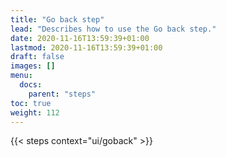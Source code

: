```yaml
---
title: "Go back step"
lead: "Describes how to use the Go back step."
date: 2020-11-16T13:59:39+01:00
lastmod: 2020-11-16T13:59:39+01:00
draft: false
images: []
menu:
  docs:
    parent: "steps"
toc: true
weight: 112
---
```


{{< steps context="ui/goback" >}}
